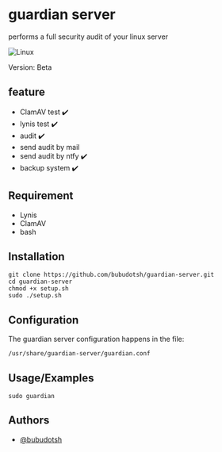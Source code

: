 
# guardian server

performs a full security audit of your linux server

![Linux](https://svgshare.com/i/Zhy.svg)

Version: Beta



## feature

- ClamAV test :heavy_check_mark:
- lynis test :heavy_check_mark:
- audit :heavy_check_mark:
- send audit by mail
- send audit by ntfy :heavy_check_mark:
- backup system :heavy_check_mark:
## Requirement

- Lynis
- ClamAV
- bash
## Installation

```
git clone https://github.com/bubudotsh/guardian-server.git
cd guardian-server
chmod +x setup.sh
sudo ./setup.sh
```
## Configuration

The guardian server configuration happens in the file: 

```/usr/share/guardian-server/guardian.conf```
## Usage/Examples

```
sudo guardian 
```


## Authors

- [@bubudotsh](https://github.com/bubudotsh)

